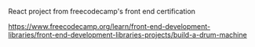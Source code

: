 React project from freecodecamp's front end certification

https://www.freecodecamp.org/learn/front-end-development-libraries/front-end-development-libraries-projects/build-a-drum-machine